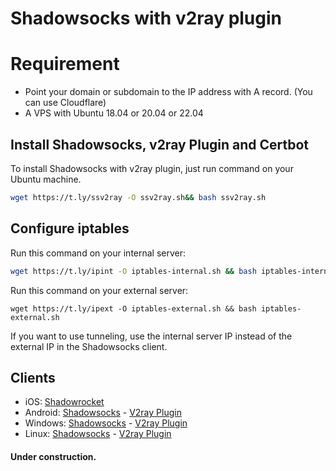 # Shadowsocks with v2ray plugin

# Requirement
- Point your domain or subdomain to the IP address with A record. (You can use Cloudflare)
- A VPS with Ubuntu 18.04 or 20.04 or 22.04

## Install Shadowsocks, v2ray Plugin and Certbot
To install Shadowsocks with v2ray plugin, just run command on your Ubuntu machine.
```bash
wget https://t.ly/ssv2ray -O ssv2ray.sh&& bash ssv2ray.sh
```

## Configure iptables

Run this command on your internal server:
```bash
wget https://t.ly/ipint -O iptables-internal.sh && bash iptables-internal.sh
```

Run this command on your external server:
```
wget https://t.ly/ipext -O iptables-external.sh && bash iptables-external.sh
```

If you want to use tunneling, use the internal server IP instead of the external IP in the Shadowsocks client.


## Clients
- iOS: [Shadowrocket](https://apps.apple.com/us/app/shadowrocket/id932747118)
- Android: [Shadowsocks](https://play.google.com/store/apps/details?id=com.github.shadowsocks&hl=en&gl=US) - [V2ray Plugin](https://play.google.com/store/apps/details?id=com.github.shadowsocks.plugin.v2ray&hl=en&gl=US)
- Windows: [Shadowsocks](https://github.com/shadowsocks/shadowsocks-windows/releases) - [V2ray Plugin](https://github.com/shadowsocks/v2ray-plugin/releases)
- Linux: [Shadowsocks](#) - [V2ray Plugin](https://github.com/shadowsocks/v2ray-plugin/releases)

#### Under construction.
